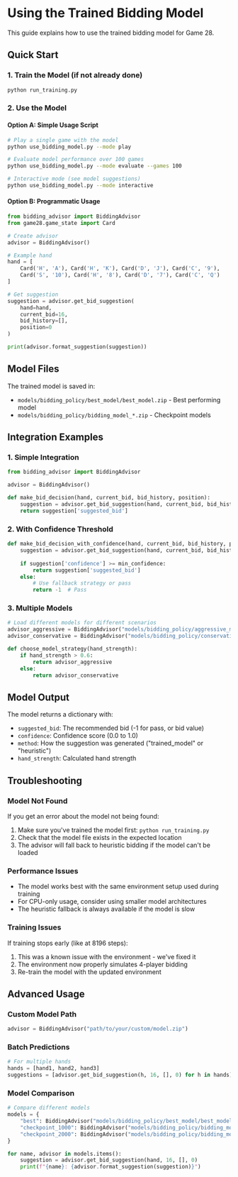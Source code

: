 # Using the Trained Bidding Model

This guide explains how to use the trained bidding model for Game 28.

## Quick Start

### 1. Train the Model (if not already done)
```bash
python run_training.py
```

### 2. Use the Model

#### Option A: Simple Usage Script
```bash
# Play a single game with the model
python use_bidding_model.py --mode play

# Evaluate model performance over 100 games
python use_bidding_model.py --mode evaluate --games 100

# Interactive mode (see model suggestions)
python use_bidding_model.py --mode interactive
```

#### Option B: Programmatic Usage
```python
from bidding_advisor import BiddingAdvisor
from game28.game_state import Card

# Create advisor
advisor = BiddingAdvisor()

# Example hand
hand = [
    Card('H', 'A'), Card('H', 'K'), Card('D', 'J'), Card('C', '9'),
    Card('S', '10'), Card('H', '8'), Card('D', '7'), Card('C', 'Q')
]

# Get suggestion
suggestion = advisor.get_bid_suggestion(
    hand=hand,
    current_bid=16,
    bid_history=[],
    position=0
)

print(advisor.format_suggestion(suggestion))
```

## Model Files

The trained model is saved in:
- `models/bidding_policy/best_model/best_model.zip` - Best performing model
- `models/bidding_policy/bidding_model_*.zip` - Checkpoint models

## Integration Examples

### 1. Simple Integration
```python
from bidding_advisor import BiddingAdvisor

advisor = BiddingAdvisor()

def make_bid_decision(hand, current_bid, bid_history, position):
    suggestion = advisor.get_bid_suggestion(hand, current_bid, bid_history, position)
    return suggestion['suggested_bid']
```

### 2. With Confidence Threshold
```python
def make_bid_decision_with_confidence(hand, current_bid, bid_history, position, min_confidence=0.5):
    suggestion = advisor.get_bid_suggestion(hand, current_bid, bid_history, position)
    
    if suggestion['confidence'] >= min_confidence:
        return suggestion['suggested_bid']
    else:
        # Use fallback strategy or pass
        return -1  # Pass
```

### 3. Multiple Models
```python
# Load different models for different scenarios
advisor_aggressive = BiddingAdvisor("models/bidding_policy/aggressive_model.zip")
advisor_conservative = BiddingAdvisor("models/bidding_policy/conservative_model.zip")

def choose_model_strategy(hand_strength):
    if hand_strength > 0.6:
        return advisor_aggressive
    else:
        return advisor_conservative
```

## Model Output

The model returns a dictionary with:
- `suggested_bid`: The recommended bid (-1 for pass, or bid value)
- `confidence`: Confidence score (0.0 to 1.0)
- `method`: How the suggestion was generated ("trained_model" or "heuristic")
- `hand_strength`: Calculated hand strength

## Troubleshooting

### Model Not Found
If you get an error about the model not being found:
1. Make sure you've trained the model first: `python run_training.py`
2. Check that the model file exists in the expected location
3. The advisor will fall back to heuristic bidding if the model can't be loaded

### Performance Issues
- The model works best with the same environment setup used during training
- For CPU-only usage, consider using smaller model architectures
- The heuristic fallback is always available if the model is slow

### Training Issues
If training stops early (like at 8196 steps):
1. This was a known issue with the environment - we've fixed it
2. The environment now properly simulates 4-player bidding
3. Re-train the model with the updated environment

## Advanced Usage

### Custom Model Path
```python
advisor = BiddingAdvisor("path/to/your/custom/model.zip")
```

### Batch Predictions
```python
# For multiple hands
hands = [hand1, hand2, hand3]
suggestions = [advisor.get_bid_suggestion(h, 16, [], 0) for h in hands]
```

### Model Comparison
```python
# Compare different models
models = {
    "best": BiddingAdvisor("models/bidding_policy/best_model/best_model.zip"),
    "checkpoint_1000": BiddingAdvisor("models/bidding_policy/bidding_model_1000_steps.zip"),
    "checkpoint_2000": BiddingAdvisor("models/bidding_policy/bidding_model_2000_steps.zip")
}

for name, advisor in models.items():
    suggestion = advisor.get_bid_suggestion(hand, 16, [], 0)
    print(f"{name}: {advisor.format_suggestion(suggestion)}")
```
